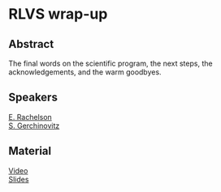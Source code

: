 # RLVS wrap-up

## Abstract

The final words on the scientific program, the next steps, the acknowledgements, and the warm goodbyes.

## Speakers

[E. Rachelson](emmanuel-rachelson.md)  
[S. Gerchinovitz](sebastien-gerchinovitz.md)

## Material
[Video](https://us02web.zoom.us/rec/play/YRCOtIPPXUwyTBk7-3uxgyglnKQwKjf66K6u2DY9BkJAkZz_UEfWdHfFPWjEAumtA7QW060EK2PAv8Yq.8gpAF4tQ6Hf1RbNE?startTime=1617980446000&_x_zm_rtaid=ymYVeH5TS-yFo43GnN8WBA.1618294478147.5eaefc2413c244edb1d881fa39ddc8c2&_x_zm_rhtaid=167)   
[Slides](class-material/wrap-up/RLVS_wrap-up.pdf)


